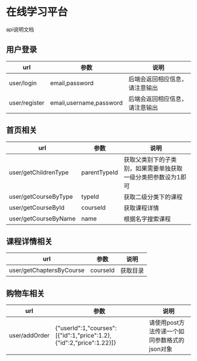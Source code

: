 # 在线学习平台

api说明文档

## 用户登录

url | 参数 | 说明
--------- | ---- | -----------
user/login | email,password | 后端会返回相应信息，请注意输出
user/register | email,username,password | 后端会返回相应信息，请注意输出

## 首页相关

url | 参数 | 说明
--------- | ---- | -----------
user/getChildrenType | parentTypeId | 获取父类别下的子类别，如果需要单独获取一级分类把参数设为1即可
user/getCourseByType | typeId | 获取二级分类下的课程
user/getCourseById | courseId | 获取课程详情
user/getCourseByName | name | 根据名字搜索课程

## 课程详情相关

url | 参数 | 说明
--------- | ---- | -----------
user/getChaptersByCourse | courseId | 获取目录

## 购物车相关

url | 参数 | 说明
--------- | ---- | -----------
user/addOrder | {"userId":1,"courses":[{"id":1,"price":1.2},{"id":2,"price":1.22}]} | 请使用post方法传递一个如同参数格式的json对象
